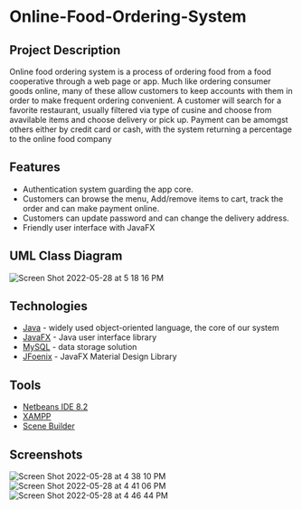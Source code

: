 # Online-Food-Ordering-System

## Project Description
Online food ordering system is a process of ordering food from a food cooperative through a web page or app.
Much like ordering consumer goods online, many of these allow customers to keep accounts with them in order to make frequent ordering convenient.
A customer will search for a favorite restaurant, usually filtered via type of cusine and choose from avavilable items and choose delivery or pick up.
Payment can be amomgst others either by credit card or cash, with the system returning a percentage to the online food company

## Features
- Authentication system guarding the app core.
- Customers can browse the menu, Add/remove items to cart, track the order and can make payment online.
- Customers can update password and can change the delivery address.
- Friendly user interface with JavaFX

## UML Class Diagram
![Screen Shot 2022-05-28 at 5 18 16 PM](https://user-images.githubusercontent.com/100465648/170819211-d1cdbac4-cffe-495d-b2c5-71e20b240eac.png)


## Technologies
- [Java](https://go.java/index.html) - widely used object-oriented language, the core of our system
- [JavaFX](https://docs.oracle.com/javafx/2/overview/jfxpub-overview.htm) - Java user interface library
- [MySQL](https://www.mysql.com) - data storage solution
- [JFoenix](https://github.com/jfoenixadmin/JFoenix) - JavaFX Material Design Library

## Tools
- [Netbeans IDE 8.2](http://netbeans.apache.org/download)
- [XAMPP](https://www.apachefriends.org/download.html)
- [Scene Builder](https://gluonhq.com/products/scene-builder)

## Screenshots
![Screen Shot 2022-05-28 at 4 38 10 PM](https://user-images.githubusercontent.com/100465648/170817953-e3c85564-f9fc-43ea-a615-9dcbc8e0d1fe.png)
![Screen Shot 2022-05-28 at 4 41 06 PM](https://user-images.githubusercontent.com/100465648/170818084-ec1cbefa-db47-469b-8588-372035926709.png)
![Screen Shot 2022-05-28 at 4 46 44 PM](https://user-images.githubusercontent.com/100465648/170818277-ab767fe1-142b-4782-84f7-5a84da758547.png)

